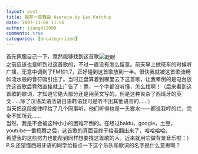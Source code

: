 ```yaml
---
layout: post
title: 推荐一首舞曲 Asereje by Las Ketchup
date: 2007-11-08 11:56
author: jiangdi2000
comments: true
categories: [Uncategorized]
---
```

<div id="msgcns!C840C88DA912213B!1021" class="bvMsg"><div>首先佩服自己一下，竟然能够找到这首歌<img title="眨眼" style="vertical-align:middle;" alt="眨眼" src="http://shared.live.com/HjKMzTS-xzcms40!CabizA/emoticons/smile_wink.gif" /><br />之前应该也是听到过这首歌的，不过一直没有怎么留意。前天早上做班车的时候听广播，无意中调到了FM101.7，正好碰到这首歌放到一半。很快我就被这首歌流畅如流水般的音符吸引住了。当时正盘算着到哪里去下这首歌，让我晕倒的是电台放完这首歌后竟然直接就上广告了！靠，一个字都没听懂，怎么找啊！（后来看到这首歌的歌词，才知道它绝大部分还是用英文写的。但是这种夹杂了西班牙的英文……除了汉语英语法语日语韩语我可是听不出其他语言的……）<br />当天把这段旋律哼给了几个同事听，他们听得也是一头雾水——都说我哼的烂，完全不知所云……<br />当然，我是不会被这种小小的困难吓倒的。在经过baidu，google，土豆，youtube一番捣腾之后，这首歌的真面目终于给我翻出来了，哈哈哈哈。<br />希望我的这些努力也能帮到同样想要找这首歌的人，近来就用它做背景音乐啦：）</div>
<div>P.S.还望懂西班牙语的同学给指点一下这个乐队和歌词的名字是什么意思啊？</div></div>
